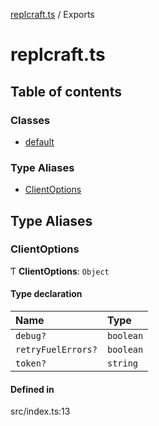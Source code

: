 [replcraft.ts](README.md) / Exports

# replcraft.ts

## Table of contents

### Classes

- [default](classes/default.md)

### Type Aliases

- [ClientOptions](modules.md#clientoptions)

## Type Aliases

### ClientOptions

Ƭ **ClientOptions**: `Object`

#### Type declaration

| Name | Type |
| :------ | :------ |
| `debug?` | `boolean` |
| `retryFuelErrors?` | `boolean` |
| `token?` | `string` |

#### Defined in

src/index.ts:13
